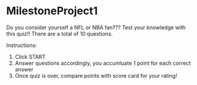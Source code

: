 # MilestoneProject1
Do you consider yourself a NFL or NBA fan??? Test your knowledge with this quiz!!
There are a total of 10 questions.  


Instructions:  
1. Click START
2. Answer questions accordingly, you accumluate 1 point for each correct answer 
3. Once quiz is over, compare points with score card for your rating!

